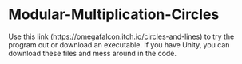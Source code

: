 # Modular-Multiplication-Circles

Use this link (https://omegafalcon.itch.io/circles-and-lines) to try the program out or download an executable.
If you have Unity, you can download these files and mess around in the code.
